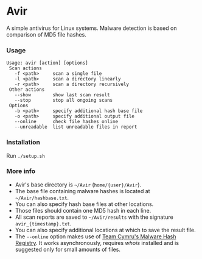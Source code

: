# Avir

A simple antivirus for Linux systems. 
Malware detection is based on comparison of MD5 file hashes.

### Usage

```
Usage: avir [action] [options]
 Scan actions
   -f <path>     scan a single file
   -l <path>     scan a directory linearly
   -r <path>     scan a directory recursively
 Other actions
   --show        show last scan result
   --stop        stop all ongoing scans
 Options
   -b <path>     specify additional hash base file
   -o <path>     specify additional output file
   --online      check file hashes online
   --unreadable  list unreadable files in report
```

### Installation

Run `./setup.sh`

### More info

- Avir's base directory is `~/Avir` (`home/{user}/Avir`).
- The base file containing malware hashes is located at `~/Avir/hashbase.txt`.
- You can also specify hash base files at other locations.
- Those files should contain one MD5 hash in each line.
- All scan reports are saved to `~/Avir/results` with the signature `avir_{timestamp}.txt`.
- You can also specify additional locations at which to save the result file.
- The `--online` option makes use of
  [Team Cymru's Malware Hash Registry](https://team-cymru.com/community-services/mhr/).
  It works asynchronously, requires *whois* installed and is suggested only for small amounts of files.